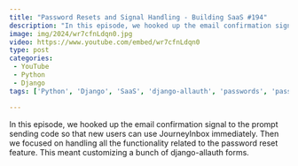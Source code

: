 ```yaml
---
title: "Password Resets and Signal Handling - Building SaaS #194"
description: "In this episode, we hooked up the email confirmation signal to the prompt sending code so that new users can use JourneyInbox immediately. Then we focused on handling all the functionality related to the password reset feature. This meant customizing a bunch of django-allauth forms."
image: img/2024/wr7cfnLdqn0.jpg
video: https://www.youtube.com/embed/wr7cfnLdqn0
type: post
categories:
 - YouTube
 - Python
 - Django
tags: ['Python', 'Django', 'SaaS', 'django-allauth', 'passwords', 'password reset', 'templates']

---
```


In this episode, we hooked up the email confirmation signal to the prompt sending code so that new users can use JourneyInbox immediately. Then we focused on handling all the functionality related to the password reset feature. This meant customizing a bunch of django-allauth forms.
